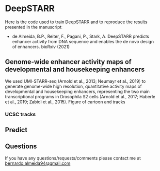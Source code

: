 # DeepSTARR
Here is the code used to train DeepSTARR and to reproduce the results presented in the manuscript:
- de Almeida, B.P., Reiter, F., Pagani, P., Stark, A. DeepSTARR predicts enhancer activity from DNA sequence and enables the de novo design of enhancers. bioRxiv (2021)

## Genome-wide enhancer activity maps of developmental and housekeeping enhancers
We used UMI-STARR-seq (Arnold et al., 2013; Neumayr et al., 2019) to generate genome-wide high resolution, quantitative activity maps of developmental and housekeeping enhancers, representing the two main transcriptional programs in Drosophila S2 cells (Arnold et al., 2017; Haberle et al., 2019; Zabidi et al., 2015).
Figure of cartoon and tracks



### UCSC tracks



## Predict

## Questions
If you have any questions/requests/comments please contact me at [bernardo.almeida94@gmail.com](mailto:bernardo.almeida94@gmail.com)

